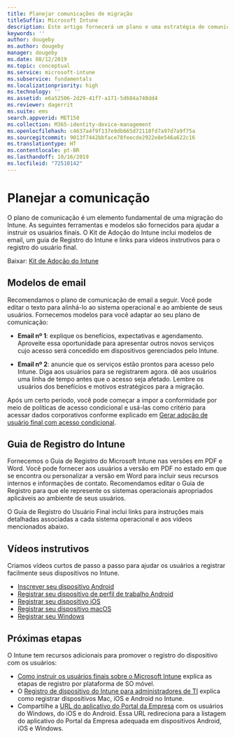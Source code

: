 ```yaml
---
title: Planejar comunicações de migração
titleSuffix: Microsoft Intune
description: Este artigo fornecerá um plano e uma estratégia de comunicação de migração quando você estiver migrando para o Microsoft Intune.
keywords: ''
author: dougeby
ms.author: dougeby
manager: dougeby
ms.date: 08/12/2019
ms.topic: conceptual
ms.service: microsoft-intune
ms.subservice: fundamentals
ms.localizationpriority: high
ms.technology: ''
ms.assetid: e6a52506-2d29-41f7-a171-5d684a740dd4
ms.reviewer: dagerrit
ms.suite: ems
search.appverid: MET150
ms.collection: M365-identity-device-management
ms.openlocfilehash: c4637a4f9f137e9db665d72118fd7a97d7a9f75a
ms.sourcegitcommit: 9013f7442bbface78feecde2922e8e546a622c16
ms.translationtype: HT
ms.contentlocale: pt-BR
ms.lasthandoff: 10/16/2019
ms.locfileid: "72510142"
---
```

# <a name="plan-communications"></a>Planejar a comunicação

O plano de comunicação é um elemento fundamental de uma migração do Intune. As seguintes ferramentas e modelos são fornecidos para ajudar a instruir os usuários finais. O Kit de Adoção do Intune inclui modelos de email, um guia de Registro do Intune e links para vídeos instrutivos para o registro do usuário final.  

Baixar:  [Kit de Adoção do Intune](https://aka.ms/IntuneAdoptionKit)

## <a name="email-templates"></a>Modelos de email

Recomendamos o plano de comunicação de email a seguir. Você pode editar o texto para alinhá-lo ao sistema operacional e ao ambiente de seus usuários. Fornecemos modelos para você adaptar ao seu plano de comunicação:

- **Email nº 1**: explique os benefícios, expectativas e agendamento. Aproveite essa oportunidade para apresentar outros novos serviços cujo acesso será concedido em dispositivos gerenciados pelo Intune.

- **Email nº 2**: anuncie que os serviços estão prontos para acesso pelo Intune. Diga aos usuários para se registrarem agora. dê aos usuários uma linha de tempo antes que o acesso seja afetado. Lembre os usuários dos benefícios e motivos estratégicos para a migração.

Após um certo período, você pode começar a impor a conformidade por meio de políticas de acesso condicional e usá-las como critério para acessar dados corporativos conforme explicado em [Gerar adoção de usuário final com acesso condicional](migration-guide-drive-adoption.md).

## <a name="intune-enrollment-guide"></a>Guia de Registro do Intune

Fornecemos o Guia de Registro do Microsoft Intune nas versões em PDF e Word. Você pode fornecer aos usuários a versão em PDF no estado em que se encontra ou personalizar a versão em Word para incluir seus recursos internos e informações de contato. Recomendamos editar o Guia de Registro para que ele represente os sistemas operacionais apropriados aplicáveis ao ambiente de seus usuários.

O Guia de Registro do Usuário Final inclui links para instruções mais detalhadas associadas a cada sistema operacional e aos vídeos mencionados abaixo.

## <a name="instructional-videos"></a>Vídeos instrutivos

Criamos vídeos curtos de passo a passo para ajudar os usuários a registrar facilmente seus dispositivos no Intune.

- [Inscrever seu dispositivo Android](https://www.youtube.com/watch?v=k0Q_sGLSx6o&t=1s)
- [Registrar seu dispositivo de perfil de trabalho Android](https://www.youtube.com/watch?v=9Dl8HsGk4tI&t=3s)
- [Registrar seu dispositivo iOS](https://www.youtube.com/watch?v=mJyv6YcHi7c)
- [Registrar seu dispositivo macOS](https://www.youtube.com/watch?v=Pa2pfhwq_yk)
- [Registrar seu Windows](https://www.youtube.com/watch?v=TKQxEckBHiE)

## <a name="next-steps"></a>Próximas etapas

O Intune tem recursos adicionais para promover o registro do dispositivo com os usuários:

- [Como instruir os usuários finais sobre o Microsoft Intune](end-user-educate.md) explica as etapas de registro por plataforma de SO móvel.
- O [Registro de dispositivo do Intune para administradores de TI](../enrollment/device-enrollment.md) explica como registrar dispositivos Mac, iOS e Android no Intune.
- Compartilhe a [URL do aplicativo do Portal da Empresa](http://go.microsoft.com/fwlink/?LinkID=396941) com os usuários do Windows, do iOS e do Android. Essa URL redireciona para a listagem do aplicativo do Portal da Empresa adequada em dispositivos Android, iOS e Windows.
